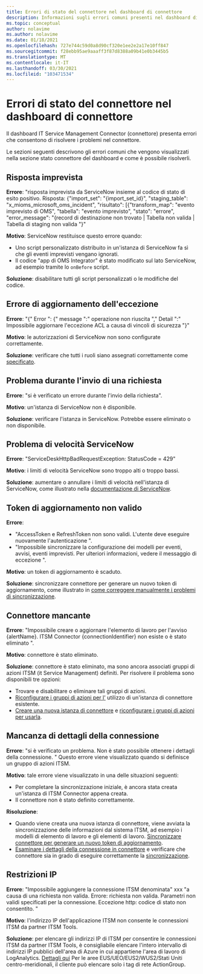 ```yaml
---
title: Errori di stato del connettore nel dashboard di connettore
description: Informazioni sugli errori comuni presenti nel dashboard di IT Service Management Connector.
ms.topic: conceptual
author: nolavime
ms.author: nolavime
ms.date: 01/18/2021
ms.openlocfilehash: 727e744c59d0a8d90cf320e1ee2e2a17e10ff847
ms.sourcegitcommit: f28ebb95ae9aaaff3f87d8388a09b41e0b3445b5
ms.translationtype: MT
ms.contentlocale: it-IT
ms.lasthandoff: 03/30/2021
ms.locfileid: "103471534"
---
```

# <a name="connector-status-errors-in-the-itsmc-dashboard"></a>Errori di stato del connettore nel dashboard di connettore

Il dashboard IT Service Management Connector (connettore) presenta errori che consentono di risolvere i problemi nel connettore.

Le sezioni seguenti descrivono gli errori comuni che vengono visualizzati nella sezione stato connettore del dashboard e come è possibile risolverli.

## <a name="unexpected-response"></a>Risposta imprevista

**Errore**: "risposta imprevista da ServiceNow insieme al codice di stato di esito positivo. Risposta: {"import_set": "{import_set_id}", "staging_table": "x_mioms_microsoft_oms_incident", "risultato": [{"transform_map": "evento imprevisto di OMS", "tabella": "evento imprevisto", "stato": "errore", "error_message": "{record di destinazione non trovato | Tabella non valida | Tabella di staging non valida "}"

**Motivo**: ServiceNow restituisce questo errore quando:

* Uno script personalizzato distribuito in un'istanza di ServiceNow fa sì che gli eventi imprevisti vengano ignorati.
* Il codice "app di OMS Integrator" è stato modificato sul lato ServiceNow, ad esempio tramite lo `onBefore` script.

**Soluzione**: disabilitare tutti gli script personalizzati o le modifiche del codice.

## <a name="exception-update-failure"></a>Errore di aggiornamento dell'eccezione

**Errore**: "{" Error ": {" message ":" operazione non riuscita "," Detail ":" Impossibile aggiornare l'eccezione ACL a causa di vincoli di sicurezza "}"

**Motivo**: le autorizzazioni di ServiceNow non sono configurate correttamente.

**Soluzione**: verificare che tutti i ruoli siano assegnati correttamente come [specificato](itsmc-connections-servicenow.md#install-the-user-app-and-create-the-user-role).

## <a name="problem-sending-a-request"></a>Problema durante l'invio di una richiesta

**Errore**: "si è verificato un errore durante l'invio della richiesta".

**Motivo**: un'istanza di ServiceNow non è disponibile.

**Soluzione**: verificare l'istanza in ServiceNow. Potrebbe essere eliminato o non disponibile.

## <a name="servicenow-rate-problem"></a>Problema di velocità ServiceNow

**Errore**: "ServiceDeskHttpBadRequestException: StatusCode = 429"

**Motivo**: i limiti di velocità ServiceNow sono troppo alti o troppo bassi.

**Soluzione**: aumentare o annullare i limiti di velocità nell'istanza di ServiceNow, come illustrato nella [documentazione di ServiceNow](https://docs.servicenow.com/bundle/london-application-development/page/integrate/inbound-rest/task/investigate-rate-limit-violations.html).

## <a name="invalid-refresh-token"></a>Token di aggiornamento non valido

**Errore**: 
  * "AccessToken e RefreshToken non sono validi. L'utente deve eseguire nuovamente l'autenticazione ".
  * "Impossibile sincronizzare la configurazione dei modelli per eventi, avvisi, eventi imprevisti. Per ulteriori informazioni, vedere il messaggio di eccezione ".

**Motivo**: un token di aggiornamento è scaduto.

**Soluzione**: sincronizzare connettore per generare un nuovo token di aggiornamento, come illustrato in [come correggere manualmente i problemi di sincronizzazione](./itsmc-resync-servicenow.md).

## <a name="missing-connector"></a>Connettore mancante

**Errore**: "Impossibile creare o aggiornare l'elemento di lavoro per l'avviso {alertName}. ITSM Connector {connectionIdentifier} non esiste o è stato eliminato ".

**Motivo**: connettore è stato eliminato.

**Soluzione**: connettore è stato eliminato, ma sono ancora associati gruppi di azioni ITSM (it Service Management) definiti. Per risolvere il problema sono disponibili tre opzioni:

* Trovare e disabilitare o eliminare tali gruppi di azioni.
* [Riconfigurare i gruppi di azioni per l'](./itsmc-definition.md#create-itsm-work-items-from-azure-alerts) utilizzo di un'istanza di connettore esistente.
* [Creare una nuova istanza di connettore](./itsmc-definition.md#create-an-itsm-connection) e [riconfigurare i gruppi di azioni per usarla](itsmc-definition.md#create-itsm-work-items-from-azure-alerts).

## <a name="lack-of-connection-details"></a>Mancanza di dettagli della connessione

**Errore**: "si è verificato un problema. Non è stato possibile ottenere i dettagli della connessione. " Questo errore viene visualizzato quando si definisce un gruppo di azioni ITSM.

**Motivo**: tale errore viene visualizzato in una delle situazioni seguenti:

* Per completare la sincronizzazione iniziale, è ancora stata creata un'istanza di ITSM Connector appena creata.
* Il connettore non è stato definito correttamente.

**Risoluzione**: 

* Quando viene creata una nuova istanza di connettore, viene avviata la sincronizzazione delle informazioni dal sistema ITSM, ad esempio i modelli di elemento di lavoro e gli elementi di lavoro. [Sincronizzare connettore per generare un nuovo token di aggiornamento](./itsmc-resync-servicenow.md).
* [Esaminare i dettagli della connessione in connettore](./itsmc-connections-servicenow.md#create-a-connection) e verificare che connettore sia in grado di eseguire correttamente la [sincronizzazione](./itsmc-resync-servicenow.md).


## <a name="ip-restrictions"></a>Restrizioni IP
**Errore**: "Impossibile aggiungere la connessione ITSM denominata" xxx "a causa di una richiesta non valida. Errore: richiesta non valida. Parametri non validi specificati per la connessione. Eccezione http: codice di stato non consentito. "

**Motivo**: l'indirizzo IP dell'applicazione ITSM non consente le connessioni ITSM da partner ITSM Tools.

**Soluzione**: per elencare gli indirizzi IP di ITSM per consentire le connessioni ITSM da partner ITSM Tools, è consigliabile elencare l'intero intervallo di indirizzi IP pubblici dell'area di Azure in cui appartiene l'area di lavoro di LogAnalytics. [Dettagli qui](https://www.microsoft.com/download/details.aspx?id=56519) Per le aree EUS/UEO/EUS2/WUS2/Stati Uniti centro-meridionali, il cliente può elencare solo i tag di rete ActionGroup.

